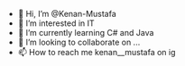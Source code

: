 - 👋 Hi, I’m @Kenan-Mustafa
- 👀 I’m interested in IT
- 🌱 I’m currently learning C# and Java
- 💞️ I’m looking to collaborate on ...
- 📫 How to reach me kenan__mustafa on ig

<!---
Kenan-Mustafa/Kenan-Mustafa is a ✨ special ✨ repository because its `README.md` (this file) appears on your GitHub profile.
You can click the Preview link to take a look at your changes.
--->
